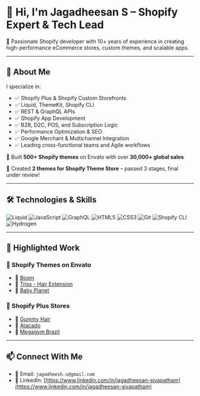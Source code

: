 # 👋 Hi, I'm Jagadheesan S – Shopify Expert & Tech Lead

🎯 Passionate Shopify developer with 10+ years of experience in creating high-performance eCommerce stores, custom themes, and scalable apps.

---

## 🧠 About Me

I specialize in:
- ✅ Shopify Plus & Shopify Custom Storefronts
- ✅ Liquid, ThemeKit, Shopify CLI
- ✅ REST & GraphQL APIs
- ✅ Shopify App Development
- ✅ B2B, D2C, POS, and Subscription Logic
- ✅ Performance Optimization & SEO
- ✅ Google Merchant & Multichannel Integration
- ✅ Leading cross-functional teams and Agile workflows

🔧 Built **500+ Shopify themes** on Envato with over **30,000+ global sales**

🛒 Created **2 themes for Shopify Theme Store** – passed 3 stages, final under review!

---

## 🛠️ Technologies & Skills

![Liquid](https://img.shields.io/badge/Shopify-Liquid-brightgreen)
![JavaScript](https://img.shields.io/badge/JavaScript-yellow)
![GraphQL](https://img.shields.io/badge/GraphQL-Integration-blueviolet)
![HTML5](https://img.shields.io/badge/HTML5-%3E10yrs-orange)
![CSS3](https://img.shields.io/badge/CSS3-Flexbox--Grid-blue)
![Git](https://img.shields.io/badge/Git-Version%20Control-red)
![Shopify CLI](https://img.shields.io/badge/CLI-Shopify-blue)
![Hydrogen](https://img.shields.io/badge/Hydrogen-React--based-lightblue)

---

## 🌟 Highlighted Work

### 🔹 Shopify Themes on Envato
- 🔗 [Boom](https://themeforest.net/item/boom-earpods-store-shopify-theme/28166954)
- 🔗 [Triss - Hair Extension](https://themeforest.net/item/triss-saloon-barber-store-shopify-theme/21573962)
- 🔗 [Baby Planet](https://themeforest.net/item/baby-planet-kids-toys-accessories-shopify-theme/20549210)

### 🔹 Shopify Plus Stores
- 🔗 [Gummy Hair](https://www.gummyhair.com.br)
- 🔗 [Atacado](https://atacado.com)
- 🔗 [Megagym Brazil](https://megagym.com.br/)

---

## 📫 Connect With Me

- 📧 Email: `jagadheesh.s@gmail.com`
- 💼 LinkedIn: [https://www.linkedin.com/in/jagadheesan-sivapatham](https://www.linkedin.com/in/jagadheesan-sivapatham)
